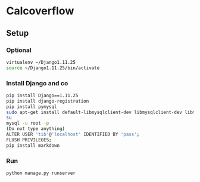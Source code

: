 # Calcoverflow

## Setup

### Optional

```bash
virtualenv ~/Django1.11.25
source ~/Django1.11.25/bin/activate
```

### Install Django and co

```bash
pip install Django==1.11.25
pip install django-registration
pip install pymysql
sudo apt-get install default-libmysqlclient-dev libmysqlclient-dev libmysqlclient20 python-mysqldb
su 
mysql -u root -p
(Do not type anything)
ALTER USER 'tib'@'localhost' IDENTIFIED BY 'pass';
FLUSH PRIVILEGES;
pip install markdown
```

### Run

```bash
python manage.py runserver
```
